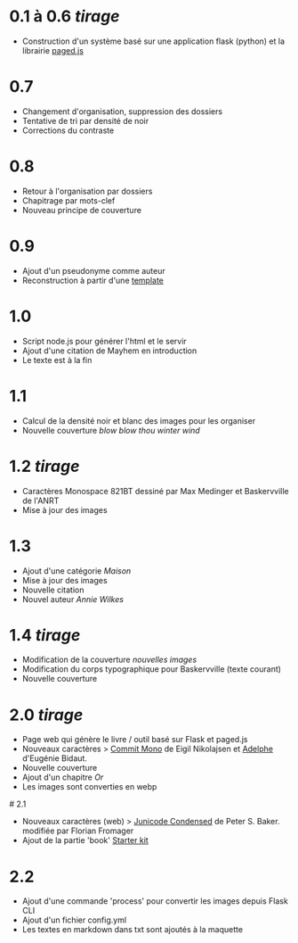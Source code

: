 # 0.1 à 0.6 <em>tirage</em>
- Construction d'un système basé sur une application flask (python) et la librairie [paged.js](https://pagedjs.org/)

# 0.7
- Changement d'organisation, suppression des dossiers
- Tentative de tri par densité de noir
- Corrections du contraste

# 0.8
- Retour à l'organisation par dossiers
- Chapitrage par mots-clef
- Nouveau principe de couverture

# 0.9
- Ajout d'un pseudonyme comme auteur
- Reconstruction à partir d'une [template](https://gitlab.coko.foundation/pagedjs/pagedjs-book-template)

# 1.0
- Script node.js pour générer l'html et le servir
- Ajout d'une citation de Mayhem en introduction
- Le texte est à la fin

# 1.1
- Calcul de la densité noir et blanc des images pour les organiser
- Nouvelle couverture *blow blow thou winter wind*

# 1.2 <em>tirage</em>
- Caractères Monospace 821BT dessiné par Max Medinger et Baskervville de l'ANRT
- Mise à jour des images

# 1.3
- Ajout d'une catégorie *Maison*
- Mise à jour des images
- Nouvelle citation
- Nouvel auteur *Annie Wilkes*

# 1.4 <em>tirage</em>
- Modification de la couverture *nouvelles images*
- Modification du corps typographique pour Baskervville (texte courant)
- Nouvelle couverture

# 2.0 <em>tirage</em>
- Page web qui génère le livre / outil basé sur Flask et paged.js
- Nouveaux caractères > [Commit Mono](https://commitmono.com/) de Eigil Nikolajsen et [Adelphe](https://typotheque.genderfluid.space/adelphe.html) d'Eugénie Bidaut.
- Nouvelle couverture
- Ajout d'un chapitre *Or*
- Les images sont converties en webp

# 2.1
- Nouveaux caractères (web) > [Junicode Condensed](https://github.com/Fromager/junicode/tree/master/fonts) de Peter S. Baker. modifiée par Florian Fromager
- Ajout de la partie 'book' [Starter kit](https://gitlab.coko.foundation/pagedjs/starter-kits/book-spread_esm)

# 2.2
- Ajout d'une commande 'process' pour convertir les images depuis Flask CLI
- Ajout d'un fichier config.yml
- Les textes en markdown dans txt sont ajoutés à la maquette
